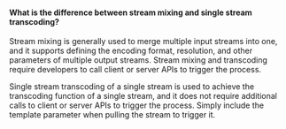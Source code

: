 
#### What is the difference between stream mixing and single stream transcoding?

Stream mixing is generally used to merge multiple input streams into one, and it supports defining the encoding format, resolution, and other parameters of multiple output streams. Stream mixing and transcoding require developers to call client or server APIs to trigger the process.

Single stream transcoding of a single stream is used to achieve the transcoding function of a single stream, and it does not require additional calls to client or server APIs to trigger the process. Simply include the template parameter when pulling the stream to trigger it.


